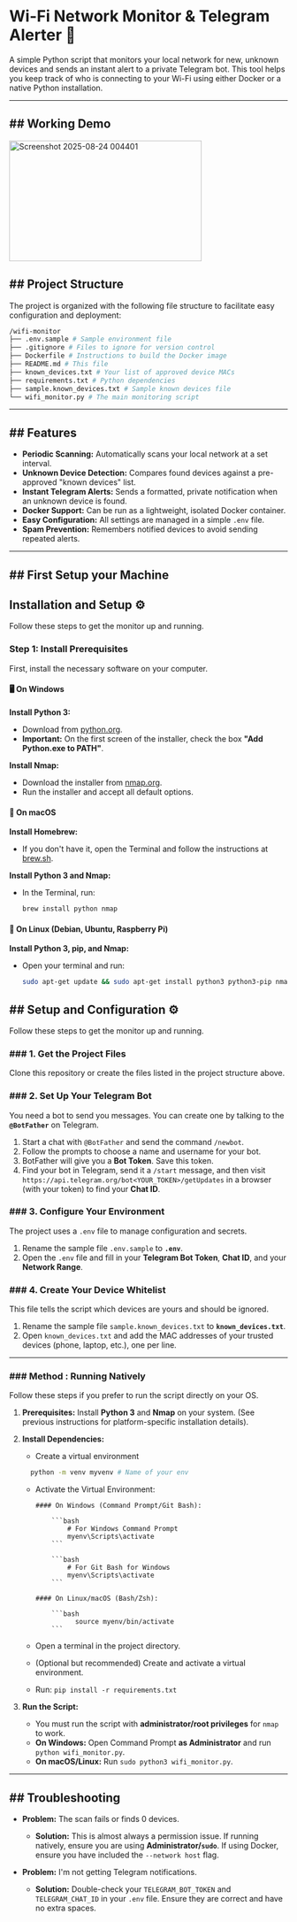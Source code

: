 # Wi-Fi Network Monitor & Telegram Alerter 📡

A simple Python script that monitors your local network for new, unknown devices and sends an instant alert to a private Telegram bot. This tool helps you keep track of who is connecting to your Wi-Fi using either Docker or a native Python installation.

---

## ## Working Demo

<img width="348" height="218" alt="Screenshot 2025-08-24 004401" src="https://github.com/user-attachments/assets/3d9f962f-36a1-483a-957a-6d889397980c" />


## ## Project Structure

The project is organized with the following file structure to facilitate easy configuration and deployment:

```bash
/wifi-monitor
├── .env.sample # Sample environment file
├── .gitignore # Files to ignore for version control
├── Dockerfile # Instructions to build the Docker image
├── README.md # This file
├── known_devices.txt # Your list of approved device MACs
├── requirements.txt # Python dependencies
├── sample.known_devices.txt # Sample known devices file
└── wifi_monitor.py # The main monitoring script
```

---

## ## Features

- **Periodic Scanning:** Automatically scans your local network at a set interval.
- **Unknown Device Detection:** Compares found devices against a pre-approved "known devices" list.
- **Instant Telegram Alerts:** Sends a formatted, private notification when an unknown device is found.
- **Docker Support:** Can be run as a lightweight, isolated Docker container.
- **Easy Configuration:** All settings are managed in a simple `.env` file.
- **Spam Prevention:** Remembers notified devices to avoid sending repeated alerts.

---

## ## First Setup your Machine

## Installation and Setup ⚙️

Follow these steps to get the monitor up and running.

### Step 1: Install Prerequisites

First, install the necessary software on your computer.

#### 🖥️ On Windows

**Install Python 3:**

- Download from [python.org](https://www.python.org).
- **Important:** On the first screen of the installer, check the box **"Add Python.exe to PATH"**.

**Install Nmap:**

- Download the installer from [nmap.org](https://nmap.org).
- Run the installer and accept all default options.

#### 🍎 On macOS

**Install Homebrew:**

- If you don't have it, open the Terminal and follow the instructions at [brew.sh](https://brew.sh).

**Install Python 3 and Nmap:**

- In the Terminal, run:

  ```bash
  brew install python nmap
  ```

#### 🐧 On Linux (Debian, Ubuntu, Raspberry Pi)

**Install Python 3, pip, and Nmap:**

- Open your terminal and run:

  ```bash
  sudo apt-get update && sudo apt-get install python3 python3-pip nmap -y
  ```

## ## Setup and Configuration ⚙️

Follow these steps to get the monitor up and running.

### ### 1. Get the Project Files

Clone this repository or create the files listed in the project structure above.

### ### 2. Set Up Your Telegram Bot

You need a bot to send you messages. You can create one by talking to the **`@BotFather`** on Telegram.

1.  Start a chat with `@BotFather` and send the command `/newbot`.
2.  Follow the prompts to choose a name and username for your bot.
3.  BotFather will give you a **Bot Token**. Save this token.
4.  Find your bot in Telegram, send it a `/start` message, and then visit `https://api.telegram.org/bot<YOUR_TOKEN>/getUpdates` in a browser (with your token) to find your **Chat ID**.

### ### 3. Configure Your Environment

The project uses a `.env` file to manage configuration and secrets.

1.  Rename the sample file `.env.sample` to **`.env`**.
2.  Open the `.env` file and fill in your **Telegram Bot Token**, **Chat ID**, and your **Network Range**.

### ### 4. Create Your Device Whitelist

This file tells the script which devices are yours and should be ignored.

1.  Rename the sample file `sample.known_devices.txt` to **`known_devices.txt`**.
2.  Open `known_devices.txt` and add the MAC addresses of your trusted devices (phone, laptop, etc.), one per line.

---

### ### Method : Running Natively

Follow these steps if you prefer to run the script directly on your OS.

1.  **Prerequisites:** Install **Python 3** and **Nmap** on your system. (See previous instructions for platform-specific installation details).

2.  **Install Dependencies:**

    - Create a virtual environment

    ```bash
      python -m venv myvenv # Name of your env
    ```

    - Activate the Virtual Environment:

          #### On Windows (Command Prompt/Git Bash):

              ```bash
                  # For Windows Command Prompt
                  myenv\Scripts\activate
              ```

              ```bash
                  # For Git Bash for Windows
                  myenv\Scripts\activate
              ```

          #### On Linux/macOS (Bash/Zsh):

              ```bash
                    source myenv/bin/activate
              ```

    - Open a terminal in the project directory.
    - (Optional but recommended) Create and activate a virtual environment.
    - Run: `pip install -r requirements.txt`

3.  **Run the Script:**
    - You must run the script with **administrator/root privileges** for `nmap` to work.
    - **On Windows:** Open Command Prompt **as Administrator** and run `python wifi_monitor.py`.
    - **On macOS/Linux:** Run `sudo python3 wifi_monitor.py`.

---

## ## Troubleshooting

- **Problem:** The scan fails or finds 0 devices.

  - **Solution:** This is almost always a permission issue. If running natively, ensure you are using **Administrator/`sudo`**. If using Docker, ensure you have included the `--network host` flag.

- **Problem:** I'm not getting Telegram notifications.
  - **Solution:** Double-check your `TELEGRAM_BOT_TOKEN` and `TELEGRAM_CHAT_ID` in your `.env` file. Ensure they are correct and have no extra spaces.
